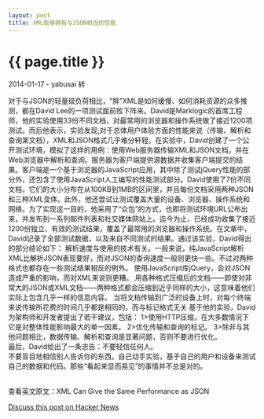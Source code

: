```yaml
---
layout: post
title: XML能够拥有与JSON相当的性能
---
```


{{ page.title }}
================

<p class="meta">2014-01-17 - yabusai 转</p>

对于与JSON的轻量级负荷相比，“胖”XML是如何缓慢、如何消耗资源的众多推测，都在David Lee的一项测试面前败下阵来。David是Marklogic的首席工程师，他的实验使用33份不同文档，对最常用的浏览器和操作系统做了接近1200项测试。而后他表示，实验发现,对于总体用户体验方面的性能来说（传输、解析和查询某文档），XML和JSON格式几乎难分轩轾。在实验中，David创建了一个公开测试环境，模拟了这样的用例：使用Web服务器传输XML和JSON文档，并在Web浏览器中解析和查询。服务器为客户端提供源数据并收集客户端提交的结果。客户端是一个基于浏览器的JavaScript应用，其中除了测试jQuery性能的部分外，还包含了使用JavaScript人工编写的性能测试部分。David使用了7份不同文档，它们的大小分布在从100KB到1MB的区间里，并且每份文档采用两种JSON和三种XML变体。此外，他还尝试让测试覆盖大量的设备、浏览器、操作系统和网络。为了实现这一目的，他采用了“众包”的方式，也即将测试环境URL公布出来，并发布到一系列邮件列表和社交媒体网站上。迄今为止，已经成功收集了接近1200份独立、有效的测试结果，覆盖了最常用的浏览器和操作系统。在文章中，David记录了全部测试数据，以及来自不同测试的结果。通过该实验，David得出的部分结论如下：
解析速度与使用的技术有关。一般来说，纯JavaScript解析XML比解析JSON表现要好，而对JSON的查询速度一般则更快一些。不过对两种格式也都存在一些测试结果相反的例外。
使用JavaScript库jQuery，会对JSON造成严重的影响，而对XML来说则更糟。
用各种格式压缩后的文档——即使对非常大的JSON或XML文档——两种格式都会压缩到近乎同样的大小，这意味着他们实际上包含几乎一样的信息内容。
当将文档传输到广泛的设备上时，对每个终端来说传输所花费的时间几乎都是相同的，而与标记格式无关
基于他的实验，David为架构师和开发者提出了若干建议，包括：
	1>使用HTTP压缩，在大多数情况下它是对整体性能影响最大的单一因素。
	2>优化传输和查询的标记。
	3>除非与其他问题相比，数据传输、解析和查询是显著问题，否则不要进行优化。<br />
最后，David给出了一条忠告：不要轻信任何人。<br />
不要盲目地相信别人告诉你的东西。自己动手实验，基于自己的用户和设备来测试自己的数据和代码。那些“看起来显而易见”的事情并不总是对的。

<br />查看英文原文：XML Can Give the Same Performance as JSON

[Discuss this post on Hacker News](http://news.ycombinator.com/item?id=3267432)
